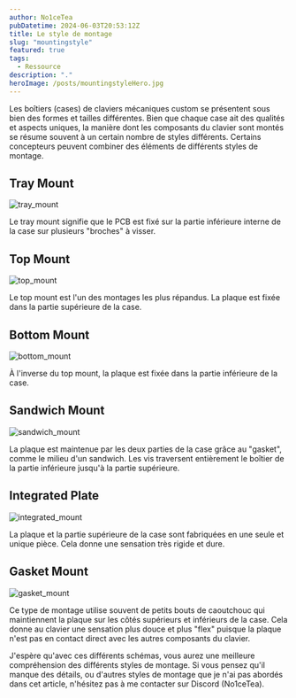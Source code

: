 ```yaml
---
author: No1ceTea
pubDatetime: 2024-06-03T20:53:12Z
title: Le style de montage
slug: "mountingstyle"
featured: true
tags:
  - Ressource
description: "."
heroImage: /posts/mountingstyleHero.jpg
---
```


Les boîtiers (cases) de claviers mécaniques custom se présentent sous bien des formes et tailles différentes. Bien que chaque case ait des qualités et aspects uniques, la manière dont les composants du clavier sont montés se résume souvent à un certain nombre de styles différents. Certains concepteurs peuvent combiner des éléments de différents styles de montage.

## Tray Mount

![tray_mount](/posts/tray_mount.jpg)

Le tray mount signifie que le PCB est fixé sur la partie inférieure interne de la case sur plusieurs "broches" à visser.

## Top Mount

![top_mount](/posts/top_mount.jpg)

Le top mount est l'un des montages les plus répandus. La plaque est fixée dans la partie supérieure de la case.

## Bottom Mount

![bottom_mount](/posts/bottom_mount.jpg)

À l'inverse du top mount, la plaque est fixée dans la partie inférieure de la case.

## Sandwich Mount

![sandwich_mount](/posts/sandwich_mount.jpg)

La plaque est maintenue par les deux parties de la case grâce au "gasket", comme le milieu d'un sandwich. Les vis traversent entièrement le boîtier de la partie inférieure jusqu'à la partie supérieure.

## Integrated Plate

![integrated_mount](/posts/integrated_mount.jpg)

La plaque et la partie supérieure de la case sont fabriquées en une seule et unique pièce. Cela donne une sensation très rigide et dure.

## Gasket Mount

![gasket_mount](/posts/gasket_mount.jpg)

Ce type de montage utilise souvent de petits bouts de caoutchouc qui maintiennent la plaque sur les côtés supérieurs et inférieurs de la case. Cela donne au clavier une sensation plus douce et plus "flex" puisque la plaque n'est pas en contact direct avec les autres composants du clavier.

J'espère qu'avec ces différents schémas, vous aurez une meilleure compréhension des différents styles de montage. Si vous pensez qu'il manque des détails, ou d'autres styles de montage que je n'ai pas abordés dans cet article, n'hésitez pas à me contacter sur Discord (No1ceTea).
